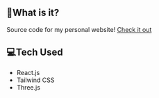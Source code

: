 ## 🤔What is it?
Source code for my personal website! [Check it out](https://willastilla.com/)

## 💻Tech Used
* React.js
* Tailwind CSS
* Three.js

